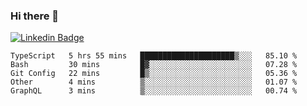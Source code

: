 ### Hi there 👋

[![Linkedin Badge](https://img.shields.io/badge/-Adroaldo%20Pagliari-6633cc?style=flat-square&logo=Linkedin&logoColor=white&link=https://www.linkedin.com/in/adroaldo-pagliari-5856363b/)](https://www.linkedin.com/in/adroaldo-pagliari-5856363b/)

<!--
**adroaldopagliari/adroaldopagliari** is a ✨ _special_ ✨ repository because its `README.md` (this file) appears on your GitHub profile.

Here are some ideas to get you started:

- 🔭 I’m currently working on ...
- 🌱 I’m currently learning ...
- 👯 I’m looking to collaborate on ...
- 🤔 I’m looking for help with ...
- 💬 Ask me about ...
- 📫 How to reach me: ...
- 😄 Pronouns: ...
- ⚡ Fun fact: ...
-->

<!--START_SECTION:waka-->
```text
TypeScript   5 hrs 55 mins   █████████████████████▒░░░   85.10 % 
Bash         30 mins         █▓░░░░░░░░░░░░░░░░░░░░░░░   07.28 % 
Git Config   22 mins         █▒░░░░░░░░░░░░░░░░░░░░░░░   05.36 % 
Other        4 mins          ▒░░░░░░░░░░░░░░░░░░░░░░░░   01.07 % 
GraphQL      3 mins          ▒░░░░░░░░░░░░░░░░░░░░░░░░   00.74 % 
```
<!--END_SECTION:waka-->
